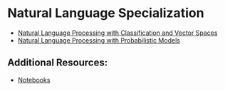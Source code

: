 # Natural Language Specialization

* [Natural Language Processing with Classification and Vector Spaces](https://github.com/vigneshv92/Natural-Language-Specialization/blob/master/Natural%20Language%20Processing%20with%20Classification%20and%20Vector%20Spaces/README.md)
* [Natural Language Processing with Probabilistic Models]()

## Additional Resources: 

* [Notebooks](https://notebooks.quantumstat.com/?utm_campaign=NLP%20News&utm_medium=email&utm_source=Revue%20newsletter)
